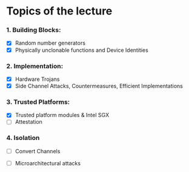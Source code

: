 # Topics of the lecture

### 1. Building Blocks:

- [x] Random number generators
- [x] Physically unclonable functions and Device Identities

### 2. Implementation:

- [x] Hardware Trojans
- [x] Side Channel Attacks, Countermeasures, Efficient Implementations

### 3. Trusted Platforms:

- [x] Trusted platform modules & Intel SGX
- [ ] Attestation

### 4. Isolation

- [ ] Convert Channels
- [ ] Microarchitectural attacks

